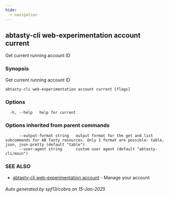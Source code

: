 ```yaml
---
hide:
  - navigation
---
```

## abtasty-cli web-experimentation account current

Get current running account ID

### Synopsis

Get current running account ID

```
abtasty-cli web-experimentation account current [flags]
```

### Options

```
  -h, --help   help for current
```

### Options inherited from parent commands

```
      --output-format string   output format for the get and list subcommands for AB Tasty resources. Only 3 format are possible: table, json, json-pretty (default "table")
      --user-agent string      custom user agent (default "abtasty-cli/main")
```

### SEE ALSO

* [abtasty-cli web-experimentation account](abtasty-cli_web-experimentation_account.md)	 - Manage your account

###### Auto generated by spf13/cobra on 15-Jan-2025
